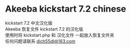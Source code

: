 # Akeeba kickstart 7.2 chinese
 kickstart 7.2 中文汉化版 <br>
 Akeeba 恢复文件 kickstart 7.2 的汉化版 <br>
 使用时将 kickstart.php 和 汉化文件 一起放入恢复文件夹<br>
 任何问题请联系 dich55dl@163.com<br>
